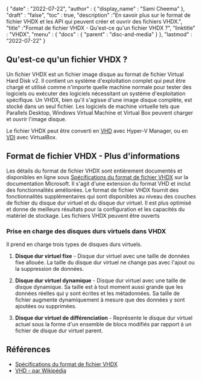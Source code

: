 {
  "date" : "2022-07-22",
  "author" : {
    "display_name" : "Sami Cheema"
},
  "draft" : "false",
   "toc" : true,
  "description" :"En savoir plus sur le format de fichier VHDX et les API qui peuvent créer et ouvrir des fichiers VHDX.",
  "title" :"Format de fichier VHDX - Qu'est-ce qu'un fichier VHDX ?",
  "linktitle" : "VHDX",
  "menu" : {
    "docs" : {
      "parent" : "disc-and-media"
}
},
  "lastmod" : "2022-07-22"
}

## Qu'est-ce qu'un fichier VHDX ?

Un fichier VHDX est un fichier image disque au format de fichier Virtual Hard Disk v2. Il contient un système d'exploitation complet qui peut être chargé et utilisé comme n'importe quelle machine normale pour tester des logiciels ou exécuter des logiciels nécessitant un système d'exploitation spécifique. Un VHDX, bien qu'il s'agisse d'une image disque complète, est stocké dans un seul fichier. Les logiciels de machine virtuelle tels que Parallels Desktop, Windows Virtual Machine et Virtual Box peuvent charger et ouvrir l'image disque.

Le fichier VHDX peut être converti en [VHD](/fr/disc-and-media/vhd/) avec Hyper-V Manager, ou en [VDI](/fr/disc-and-media/vdi/) avec VirtualBox.

## Format de fichier VHDX - Plus d'informations

Les détails du format de fichier VHDX sont entièrement documentés et disponibles en ligne sous [Spécifications du format de fichier VHDX](https://learn.microsoft.com/en-us/openspecs/windows_protocols/ms-vhdx/83e061f8-f6e2-4de1-91bd-5d518a43d477 ) sur la documentation Microsoft. Il s'agit d'une extension du format VHD et inclut des fonctionnalités améliorées. Le format de fichier VHDX fournit des fonctionnalités supplémentaires qui sont disponibles au niveau des couches de fichier du disque dur virtuel et du disque dur virtuel. Il est plus optimisé et donne de meilleurs résultats pour la configuration et les capacités du matériel de stockage. Les fichiers VHDX peuvent être ouverts

### Prise en charge des disques durs virtuels dans VHDX

Il prend en charge trois types de disques durs virtuels.

1. **Disque dur virtuel fixe** - Disque dur virtuel avec une taille de données fixe allouée. La taille du disque dur virtuel ne change pas avec l'ajout ou la suppression de données.

1. **Disque dur virtuel dynamique** - Disque dur virtuel avec une taille de disque dynamique. Sa taille est à tout moment aussi grande que les données réelles qui y sont écrites et les métadonnées. Sa taille de fichier augmente dynamiquement à mesure que des données y sont ajoutées ou supprimées.

1. **Disque dur virtuel de différenciation** - Représente le disque dur virtuel actuel sous la forme d'un ensemble de blocs modifiés par rapport à un fichier de disque dur virtuel parent.

## Références

* [Spécifications du format de fichier VHDX](https://learn.microsoft.com/en-us/openspecs/windows_protocols/ms-vhdx/83e061f8-f6e2-4de1-91bd-5d518a43d477)
* [VHD - par Wikipédia](https://en.wikipedia.org/wiki/VHD_(file_format))

